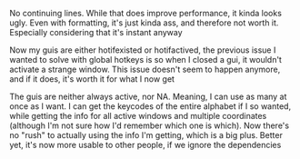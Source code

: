 No continuing lines. While that does improve performance, it kinda looks ugly. Even with formatting, it's just kinda ass, and therefore not worth it. Especially considering that it's instant anyway

Now my guis are either hotifexisted or hotifactived, the previous issue I wanted to solve with global hotkeys is so when I closed a gui, it wouldn't activate a strange window. This issue doesn't seem to happen anymore, and if it does, it's worth it for what I now get

The guis are neither always active, nor NA. Meaning, I can use as many at once as I want. I can get the keycodes of the entire alphabet if I so wanted, while getting the info for all active windows and multiple coordinates (although I'm not sure how I'd remember which one is which). Now there's no "rush" to actually using the info I'm getting, which is a big plus. Better yet, it's now more usable to other people, if we ignore the dependencies